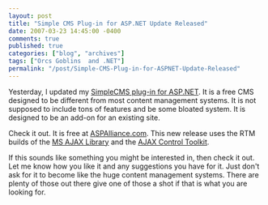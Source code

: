 ```yaml
---
layout: post
title: "Simple CMS Plug-in for ASP.NET Update Released"
date: 2007-03-23 14:45:00 -0400
comments: true
published: true
categories: ["blog", "archives"]
tags: ["Orcs Goblins  and .NET"]
permalink: "/post/Simple-CMS-Plug-in-for-ASPNET-Update-Released"
---
```

<!-- more -->

<p>Yesterday, I updated my <a href="http://aspalliance.com/simplecms/" target="_blank">SimpleCMS plug-in for ASP.NET</a>. It is a free&nbsp;CMS designed to be different from most content management systems. It is not supposed to include tons of features and be some bloated system. It is designed to be an add-on for an existing site.</p>
<p>Check it out. It is&nbsp;free at <a href="http://aspalliance.com/" target="_blank">ASPAlliance.com</a>. This new release uses the RTM builds of the <a href="http://ajax.asp.net/" target="_blank">MS AJAX Library</a> and the <a href="http://ajax.asp.net/ajaxtoolkit/" target="_blank">AJAX Control Toolkit</a>.</p>
<p>If this sounds like something you might be interested in, then check it out. Let me know how you like it and any suggestions you have for it. Just don't ask for it to become like the huge content management systems. There are plenty of those out there give one of those a shot if that is what you are looking for.</p>
